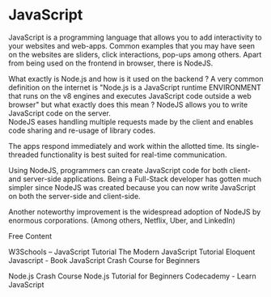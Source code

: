 # JavaScript

   JavaScript is a programming language that allows you to add interactivity to your websites and web-apps. Common examples that you may have seen on the websites are sliders, click interactions, pop-ups among others. Apart from being used on the frontend in browser, there is NodeJS. 

What exactly is Node.js and how is it used on the backend ?
   A very common definition on the internet is "Node.js is a JavaScript runtime ENVIRONMENT that runs on the v8 engines and executes JavaScript code outside a web browser" but what exactly does this mean ? NodeJS allows you to write JavaScript code on the server.  
NodeJS eases handling multiple requests made by the client and enables code sharing and re-usage of library codes.

The apps respond immediately and work within the allotted time.
Its single-threaded functionality is best suited for real-time communication.


Using NodeJS, programmers can create JavaScript code for both client- and server-side applications. Being a Full-Stack developer has gotten much simpler since NodeJS was created because you can now write JavaScript on both the server-side and client-side.

Another noteworthy improvement is the widespread adoption of NodeJS by enormous corporations. (Among others, Netflix, Uber, and LinkedIn)




<ResourceGroupTitle>Free Content</ResourceGroupTitle>

<BadgeLink badgeText='Read' colorScheme="yellow" href='https://www.w3schools.com/js/'>W3Schools – JavaScript Tutorial</BadgeLink>
<BadgeLink badgeText='Read' colorScheme="yellow" href='https://javascript.info/'>The Modern JavaScript Tutorial</BadgeLink>
<BadgeLink badgeText='Read' colorScheme='yellow' href='https://eloquentjavascript.net/'>Eloquent Javascript - Book</BadgeLink>
<BadgeLink badgeText='Watch' href='https://youtu.be/hdI2bqOjy3c'>JavaScript Crash Course for Beginners</BadgeLink>

<BadgeLink badgeText='Watch' href='https://www.youtube.com/watch?v=fBNz5xF-Kx4'>Node.js Crash Course</BadgeLink>
<BadgeLink badgeText='Watch' href='https://www.youtube.com/watch?v=TlB_eWDSMt4'>Node.js Tutorial for Beginners</BadgeLink>
<BadgeLink badgeText='Course' colorScheme='green' href='https://www.codecademy.com/learn/introduction-to-javascript'>Codecademy - Learn JavaScript</BadgeLink>
